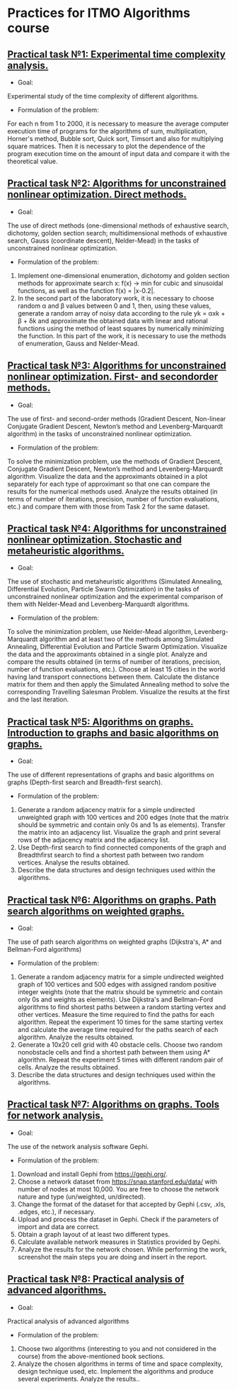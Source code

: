# Practices for ITMO Algorithms course

## [Practical task №1: Experimental time complexity analysis.](https://github.com/andreishestakov13/Alghoritms.-Labs/blob/main/Practical_task_1.ipynb)
* Goal:

Experimental study of the time complexity of different algorithms.

* Formulation of the problem:

For each n from 1 to 2000, it is necessary to measure the average computer execution time of programs for the algorithms of sum, multiplication, Horner's method, Bubble sort, Quick sort, Timsort and also for multiplying square matrices. Then it is necessary to plot the dependence of the program execution time on the amount of input data and compare it with the theoretical value.

## [Practical task №2: Algorithms for unconstrained nonlinear optimization. Direct methods.](https://github.com/andreishestakov13/Alghoritms.-Labs/blob/main/Practical_task_2.ipynb)
* Goal:

The use of direct methods (one-dimensional methods of exhaustive search, dichotomy, golden section search; multidimensional methods of exhaustive search, Gauss (coordinate descent), Nelder-Mead) in the tasks of unconstrained nonlinear optimization.

* Formulation of the problem:

1. Implement one-dimensional enumeration, dichotomy and golden section methods for approximate search x: f(x) → min for cubic and sinusoidal functions, as well as the function f(x) = |x-0.2|.
2. In the second part of the laboratory work, it is necessary to choose random α and β values between 0 and 1, then, using these values, generate a random array of noisy data according to the rule yk = αxk + β + δk and approximate the obtained data with linear and rational functions using the method of least squares by numerically minimizing the function. In this part of the work, it is necessary to use the methods of enumeration, Gauss and Nelder-Mead.

## [Practical task №3: Algorithms for unconstrained nonlinear optimization. First- and secondorder methods.](https://github.com/andreishestakov13/Alghoritms.-Labs/blob/main/Practical_task_3.ipynb)

* Goal:

The use of first- and second-order methods (Gradient Descent, Non-linear Conjugate Gradient Descent, Newton’s method and Levenberg-Marquardt algorithm) in the tasks of unconstrained nonlinear optimization.

* Formulation of the problem:

To solve the minimization problem, use the methods of Gradient Descent, Conjugate Gradient Descent, Newton’s method and Levenberg-Marquardt algorithm. Visualize the data and the approximants obtained in a plot separately for each type of approximant so that one can compare the results for the numerical methods used. Analyze the results obtained (in terms of number of iterations, precision, number of function evaluations, etc.) and compare them with those from Task 2 for the same dataset.

## [Practical task №4: Algorithms for unconstrained nonlinear optimization. Stochastic and metaheuristic algorithms.](https://github.com/andreishestakov13/Alghoritms.-Labs/blob/main/Practical_task_4.ipynb)

* Goal:

The use of stochastic and metaheuristic algorithms (Simulated Annealing, Differential Evolution, Particle Swarm Optimization) in the tasks of unconstrained nonlinear optimization and the experimental comparison of them with Nelder-Mead and Levenberg-Marquardt algorithms.

* Formulation of the problem:

To solve the minimization problem, use Nelder-Mead algorithm, Levenberg-Marquardt algorithm and at least two of the methods among Simulated Annealing, Differential Evolution and Particle Swarm Optimization. Visualize the data and the approximants obtained in a single plot. Analyze and compare the results obtained (in terms of number of iterations, precision, number of function evaluations, etc.). Choose at least 15 cities in the world having land transport connections between them. Calculate the distance matrix for them and then apply the Simulated Annealing method to solve the corresponding Travelling Salesman Problem. Visualize the results at the first and the last iteration.

## [Practical task №5: Algorithms on graphs. Introduction to graphs and basic algorithms on graphs.](https://github.com/andreishestakov13/Alghoritms.-Labs/blob/main/Lab_5.ipynb)

* Goal:

The use of different representations of graphs and basic algorithms on graphs (Depth-first search and Breadth-first search).

* Formulation of the problem:

1. Generate a random adjacency matrix for a simple undirected unweighted graph with 100 vertices and 200 edges (note that the matrix should be symmetric and 
contain only 0s and 1s as elements). Transfer the matrix into an adjacency list.  Visualize the graph and print several rows of the adjacency matrix and the 
adjacency list.
2. Use Depth-first search to find connected components of the graph and Breadthfirst search to find a shortest path between two random vertices. Analyse the results obtained.
3. Describe the data structures and design techniques used within the algorithms.

## [Practical task №6: Algorithms on graphs. Path search algorithms on weighted graphs.](https://github.com/andreishestakov13/Alghoritms.-Labs/blob/main/Lab_6.ipynb)

* Goal:

The use of path search algorithms on weighted graphs (Dijkstra's, A* and Bellman-Ford algorithms)

* Formulation of the problem:

1. Generate a random adjacency matrix for a simple undirected weighted graph of 100 vertices and 500 edges with assigned random positive integer weights (note that the matrix should be symmetric and contain only 0s and weights as elements). Use Dijkstra's and Bellman-Ford algorithms to find shortest paths between a random starting vertex and other vertices. Measure the time required to find the paths for each algorithm. Repeat the experiment 10 times for the same starting vertex and calculate the average time required for the paths search of each algorithm. Analyze the results obtained.
2. Generate a 10x20 cell grid with 40 obstacle cells. Choose two random nonobstacle cells and find a shortest path between them using A* algorithm. Repeat the experiment 5 times with different random pair of cells. Analyze the results obtained.
3. Describe the data structures and design techniques used within the algorithms.

## [Practical task №7: Algorithms on graphs. Tools for network analysis.](https://github.com/andreishestakov13/Alghoritms.-Labs/blob/main/Practical_task_7.ipynb)

* Goal:

The use of the network analysis software Gephi.

* Formulation of the problem:

1. Download and install Gephi from https://gephi.org/.
2. Choose a network dataset from https://snap.stanford.edu/data/ with number of nodes at most 10,000. You are free to choose the network nature and type (un/weighted, un/directed).
3. Change the format of the dataset for that accepted by Gephi (.csv, .xls, .edges,  etc.), if necessary.
4. Upload and process the dataset in Gephi. Check if the parameters of import and data are correct.
5. Obtain a graph layout of at least two different types.
6. Calculate available network measures in Statistics provided by Gephi.
7. Analyze the results for the network chosen.
While performing the work, screenshot the main steps you are doing and insert in 
the report.

## [Practical task №8: Practical analysis of advanced algorithms.](https://github.com/andreishestakov13/Alghoritms.-Labs/blob/main/Lab_8.ipynb)
* Goal:

Practical analysis of advanced algorithms

* Formulation of the problem:

1. Choose two algorithms (interesting to you and not considered in the course) from the above-mentioned book sections.
2. Analyze the chosen algorithms in terms of time and space complexity, design technique used, etc. Implement the algorithms and produce several experiments. 
Analyze the results..

